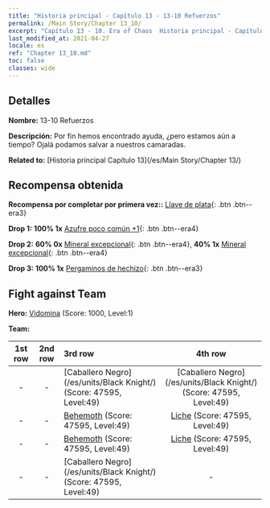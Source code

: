 ```yaml
---
title: "Historia principal - Capítulo 13 - 13-10 Refuerzos"
permalink: /Main Story/Chapter 13_10/
excerpt: "Capítulo 13 - 10. Era of Chaos  Historia principal - Capítulo 13_10. 13-10 Refuerzos"
last_modified_at: 2021-04-27
locale: es
ref: "Chapter 13_10.md"
toc: false
classes: wide
---
```


## Detalles

 **Nombre:** 13-10 Refuerzos

 **Descripción:** Por fin hemos encontrado ayuda, ¿pero estamos aún a tiempo? Ojalá podamos salvar a nuestros camaradas.

 **Related to:** [Historia principal Capítulo 13](/es/Main Story/Chapter 13/)

## Recompensa obtenida

 **Recompensa por completar por primera vez::** [Llave de plata](/ItemsES/con_693/){: .btn .btn--era3}

 **Drop 1:** **100% 1x** [Azufre poco común +1](/ItemsES/mat_43/){: .btn .btn--era4}

 **Drop 2:** **60% 0x** [Mineral excepcional](/ItemsES/mat_33/){: .btn .btn--era4}, **40% 1x** [Mineral excepcional](/ItemsES/mat_33/){: .btn .btn--era4}

 **Drop 3:** **100% 1x** [Pergaminos de hechizo](/ItemsES/con_694/){: .btn .btn--era3}


## Fight against Team
 **Hero:** [Vidomina](/es/heroes/Vidomina/) (Score: 1000, Level:1)

 **Team:**


  | 1st row | 2nd row | 3rd row | 4th row |
  |:----:|:----:|:----|:----:|
  | - | - | [Caballero Negro](/es/units/Black Knight/) (Score: 47595, Level:49)  | [Caballero Negro](/es/units/Black Knight/) (Score: 47595, Level:49)  |
  | - | - | [Behemoth](/es/units/Behemoth/) (Score: 47595, Level:49)  | [Liche](/es/units/Lich/) (Score: 47595, Level:49)  |
  | - | - | [Behemoth](/es/units/Behemoth/) (Score: 47595, Level:49)  | [Liche](/es/units/Lich/) (Score: 47595, Level:49)  |
  | - | - | [Caballero Negro](/es/units/Black Knight/) (Score: 47595, Level:49)  | - |


